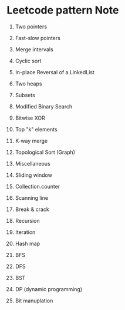 # Leetcode pattern Note

1. Two pointers 

2. Fast-slow pointers

3. Merge intervals 

4. Cyclic sort 

5. In-place Reversal of a LinkedList

6. Two heaps 

7. Subsets 

8. Modified Binary Search

9. Bitwise XOR

10. Top "k" elements 

11. K-way merge

12. Topological Sort (Graph)

13. Miscellaneous 

14. Sliding window

3. Collection.counter

4. Scanning line 

5. Break & crack

6. Recursion 

7. Iteration 

8. Hash map

9.  BFS 

10. DFS 

11. BST

12. DP (dynamic programming)

13. Bit manuplation 
